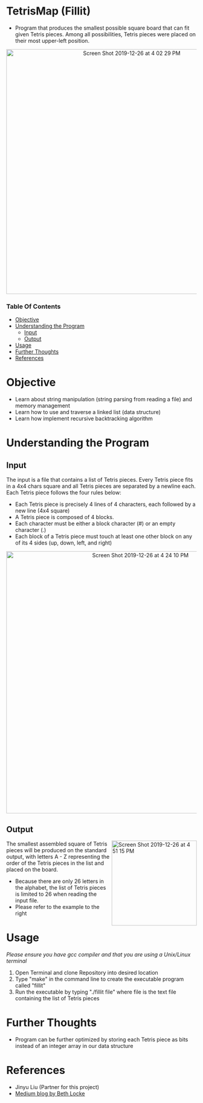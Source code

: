 # TetrisMap (Fillit)
* Program that produces the smallest possible square board that can fit given Tetris pieces. Among all possibilities, Tetris pieces were placed on their most upper-left position. 

<p align="center">
 <img width="648" alt="Screen Shot 2019-12-26 at 4 02 29 PM" src="https://user-images.githubusercontent.com/49771001/71494091-3eabae00-27f9-11ea-8ab4-475f4b560a26.png">

### Table Of Contents
* [Objective](#objective)
* [Understanding the Program](#understanding-the-program)
  * [Input](#input)
  * [Output](#output)
* [Usage](#usage)
* [Further Thoughts](#further-thoughts)
* [References](#references)

# Objective
* Learn about string manipulation (string parsing from reading a file) and memory management
* Learn how to use and traverse a linked list (data structure)
* Learn how implement recursive backtracking algorithm

# Understanding the Program
## Input
The input is a file that contains a list of Tetris pieces. Every Tetris piece fits in a 4x4 chars square and all Tetris pieces are separated by a newline each. Each Tetris piece follows the four rules below:
  * Each Tetris piece is precisely 4 lines of 4 characters, each followed by a new line (4x4 square)
  * A Tetris piece is composed of 4 blocks.
  * Each character must be either a block character (#) or an empty character (.)
  * Each block of a Tetris piece must touch at least one other block on any of its 4 sides (up, down, left, and right)
  
<p align="center">
 <img width="694" alt="Screen Shot 2019-12-26 at 4 24 10 PM" src="https://user-images.githubusercontent.com/49771001/71494442-30ab5c80-27fc-11ea-9c06-5c7a86cfbddb.png">

## Output

<img align="right" width="225" alt="Screen Shot 2019-12-26 at 4 51 15 PM" src="https://user-images.githubusercontent.com/49771001/71494971-11aec980-2800-11ea-910a-6e00ef5a6683.png">

The smallest assembled square of Tetris pieces will be produced on the standard output, with letters A - Z representing the order of the Tetris pieces in the list and placed on the board.

* Because there are only 26 letters in the alphabet, the list of Tetris pieces is limited to 26 when reading the input file.
* Please refer to the example to the right

# Usage
*Please ensure you have gcc compiler and that you are using a Unix/Linux terminal*
1. Open Terminal and clone Repository into desired location
2. Type "make" in the command line to create the executable program called "fillit"
3. Run the executable by typing "./fillit file" where file is the text file containing the list of Tetris pieces 

# Further Thoughts
* Program can be further optimized by storing each Tetris piece as bits instead of an integer array in our data structure

# References 
* Jinyu Liu (Partner for this project)
* [Medium blog by Beth Locke](https://medium.com/@bethnenniger/fillit-solving-for-the-smallest-square-of-tetrominos-c6316004f909)
